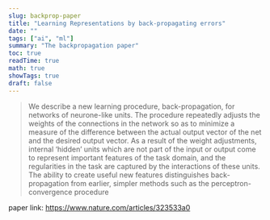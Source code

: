 ```yaml
---
slug: backprop-paper
title: "Learning Representations by back-propagating errors"
date: ""
tags: ["ai", "ml"]
summary: "The backpropagation paper"
toc: true
readTime: true
math: true
showTags: true
draft: false
---
```


> We describe a new learning procedure, back-propagation, for networks of neurone-like units. The procedure repeatedly adjusts the weights of the connections in the network so as to minimize a measure of the difference between the actual output vector of the net and the desired output vector. As a result of the weight adjustments, internal ‘hidden’ units which are not part of the input or output come to represent important features of the task domain, and the regularities in the task are captured by the interactions of these units. The ability to create useful new features distinguishes back-propagation from earlier, simpler methods such as the perceptron-convergence procedure

paper link: https://www.nature.com/articles/323533a0
